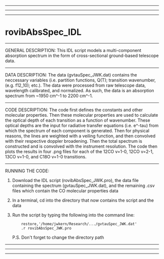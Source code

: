 ___________________________________________________________________________________________________________________________________________________________________
___________________________________________________________________________________________________________________________________________________________________
___________________________________________________________________________________________________________________________________________________________________
# rovibAbsSpec_IDL

___________________________________________________________________________________________________________________________________________________________________
GENERAL DESCRIPTION:
This IDL script models a multi-component absorption spectrum in the form of cross-sectional ground-based telescope data.

___________________________________________________________________________________________________________________________________________________________________
DATA DESCRIPTION:
The data (gvtauSpec_JWK.dat) contains the neccessary variables (i.e. partition functions, Q(T); transition wavenumber, (e.g. f12_10); etc.). The data were
processed from raw telescope data, wavelength calibrated, and normalized. As such, the data is an absorption spectrum from ~1950 cm^-1 to 2200 cm^-1. 

___________________________________________________________________________________________________________________________________________________________________
CODE DESCRIPTION:
The code first defines the constants and other molecular properties. Then these molecular properties are used to calculate the optical depth of each transition as 
a function of wavenumber. These optical depths are the input for radiative transfer equations (i.e. e^-tau) from which the spectrum of each component is generated. 
Then for physical reasons, the lines are weighted with a veiling function, and then convolved with their respective doppler broadening. Then the total spectrum is 
constructed and is convolved with the instrument resolution. The code then plots the results in four .png files for each of the 12CO v=1-0, 12CO v=2-1, 13CO v=1-0, 
and C18O v=1-0 transitions. 

___________________________________________________________________________________________________________________________________________________________________
RUNNING THE CODE:
1) Download the IDL script (rovibAbsSpec_JWK.pro), the data file containing the spectrum (gvtauSpec_JWK.dat), and the remaining .csv files which contain the CO
   molecular properties data
 
2) In a terminal, cd into the directory that now contains the script and the data

3) Run the script by typing the following into the command line:

           restore,'/home/jwkern/Research/.../gvtauSpec_JWK.dat'
           .r rovibAbsSpec_JWK.pro
   
   P.S. Don't forget to change the directory path
___________________________________________________________________________________________________________________________________________________________________
___________________________________________________________________________________________________________________________________________________________________
___________________________________________________________________________________________________________________________________________________________________
